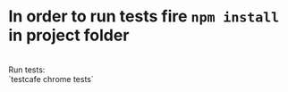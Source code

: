 # In order to run tests fire `npm install` in project folder
<br/>
Run tests:
<br/>
`testcafe chrome tests`
